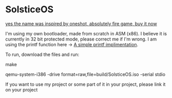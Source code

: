 # SolsticeOS

[yes the name was inspired by oneshot, absolutely fire game, buy it now](https://store.steampowered.com/app/420530/OneShot/)

I'm using my own bootloader, made from scratch in ASM (x86).
I believe it is currently in 32 bit protected mode, please correct me if I'm wrong.
I am using the printf function here  -> [A simple printf implimentation](https://github.com/mpaland/printf/tree/master).

To run, download the files and run:

make

qemu-system-i386 -drive format=raw,file=build/SolsticeOS.iso -serial stdio

If you want to use my project or some part of it in your project, please link it on your project
